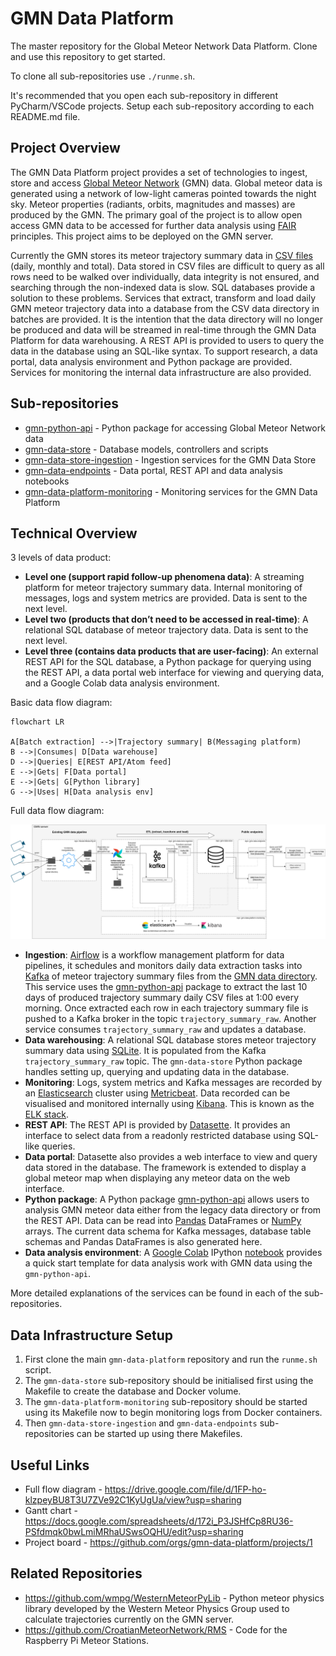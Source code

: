 # GMN Data Platform
The master repository for the Global Meteor Network Data Platform. Clone and use this repository to get started.
 
To clone all sub-repositories use `./runme.sh`. 
 
It's recommended that you open each sub-repository in different PyCharm/VSCode projects. Setup each sub-repository according to each README.md file.
 
## Project Overview
The GMN Data Platform project provides a set of technologies to ingest, store and access [Global Meteor Network](https://globalmeteornetwork.org/) (GMN) data. Global meteor data is generated using a network of low-light cameras pointed towards the night sky. Meteor properties (radiants, orbits, magnitudes and masses) are produced by the GMN. The primary goal of the project is to allow open access GMN data to be accessed for further data analysis using [FAIR](https://www.go-fair.org/fair-principles/) principles. This project aims to be deployed on the GMN server.
 
Currently the GMN stores its meteor trajectory summary data in [CSV files](https://globalmeteornetwork.org/data/traj_summary_data/) (daily, monthly and total). Data stored in CSV files are difficult to query as all rows need to be walked over individually, data integrity is not ensured, and searching through the non-indexed data is slow. SQL databases provide a solution to these problems. Services that extract, transform and load daily GMN meteor trajectory data into a database from the CSV data directory in batches are provided. It is the intention that the data directory will no longer be produced and data will be streamed in real-time through the GMN Data Platform for data warehousing. A REST API is provided to users to query the data in the database using an SQL-like syntax. To support research, a data portal, data analysis environment and Python package are provided. Services for monitoring the internal data infrastructure are also provided.
 
## Sub-repositories
- [gmn-python-api](https://github.com/gmn-data-platform/gmn-python-api) - Python package for accessing Global Meteor Network data
- [gmn-data-store](https://github.com/gmn-data-platform/gmn-data-store) - Database models, controllers and scripts
- [gmn-data-store-ingestion](https://github.com/gmn-data-platform/gmn-data-store-ingestion) - Ingestion services for the GMN Data Store
- [gmn-data-endpoints](https://github.com/gmn-data-platform/gmn-data-endpoints) - Data portal, REST API and data analysis notebooks
- [gmn-data-platform-monitoring](https://github.com/gmn-data-platform/gmn-data-platform-monitoring) - Monitoring services for the GMN Data Platform
 
## Technical Overview
 
3 levels of data product:
- **Level one (support rapid follow-up phenomena data)**: A streaming platform for meteor trajectory summary data. Internal monitoring of messages, logs and system metrics are provided. Data is sent to the next level.
- **Level two (products that don’t need to be accessed in real-time)**: A relational SQL database of meteor trajectory data. Data is sent to the next level. 
- **Level three (contains data products that are user-facing)**: An external REST API for the SQL database, a Python package for querying using the REST API, a data portal web interface for viewing and querying data, and a Google Colab data analysis environment.
 
Basic data flow diagram:
```mermaid
flowchart LR 
 
A[Batch extraction] -->|Trajectory summary| B(Messaging platform)
B -->|Consumes| D[Data warehouse]
D -->|Queries| E[REST API/Atom feed]
E -->|Gets| F[Data portal]
E -->|Gets| G[Python library]
G -->|Uses| H[Data analysis env]
```
 
Full data flow diagram:

![GMN Data Platform Flow Diagram](GMN%20Data%20Platform%20Flow%20Diagram%20V3.drawio.png)



- **Ingestion**: [Airflow](https://airflow.apache.org/) is a workflow management platform for data pipelines, it schedules and monitors daily data extraction tasks into [Kafka](https://kafka.apache.org/) of meteor trajectory summary files from the [GMN data directory](https://globalmeteornetwork.org/data/traj_summary_data/). This service uses the [gmn-python-api](https://github.com/gmn-data-platform/gmn-python-api) package to extract the last 10 days of produced trajectory summary daily CSV files at 1:00 every morning. Once extracted each row in each trajectory summary file is pushed to a Kafka broker in the topic `trajectory_summary_raw`. Another service consumes `trajectory_summary_raw` and updates a database.
- **Data warehousing**: A relational SQL database stores meteor trajectory summary data using [SQLite](https://www.sqlite.org/index.html). It is populated from the Kafka `trajectory_summary_raw` topic. The `gmn-data-store` Python package handles setting up, querying and updating data in the database.
- **Monitoring**: Logs, system metrics and Kafka messages are recorded by an [Elasticsearch](https://www.elastic.co/) cluster using [Metricbeat](https://www.elastic.co/beats/metricbeat). Data recorded can be visualised and monitored internally using [Kibana](https://www.elastic.co/kibana/). This is known as the [ELK stack](https://www.elastic.co/what-is/elk-stack).
- **REST API**: The REST API is provided by [Datasette](https://datasette.io/). It provides an interface to select data from a readonly restricted database using SQL-like queries.
- **Data portal**: Datasette also provides a web interface to view and query data stored in the database. The framework is extended to display a global meteor map when displaying any meteor data on the web interface.
- **Python package**: A Python package [gmn-python-api](https://github.com/gmn-data-platform/gmn-python-api) allows users to analysis GMN meteor data either from the legacy data directory or from the REST API. Data can be read into [Pandas](https://pandas.pydata.org/) DataFrames or [NumPy](https://numpy.org/) arrays. The current data schema for Kafka messages, database table schemas and Pandas DataFrames is also generated here.
- **Data analysis environment**: A [Google Colab](https://colab.research.google.com/?utm_source=scs-index) IPython [notebook](https://colab.research.google.com/github/gmn-data-platform/gmn-data-endpoints/blob/29f8c820bda950bf10d94e93c202857d73566e20/gmn_data_analysis_template.ipynb) provides a quick start template for data analysis work with GMN data using the `gmn-python-api`.
 
More detailed explanations of the services can be found in each of the sub-repositories.

## Data Infrastructure Setup
1. First clone the main `gmn-data-platform` repository and run the `runme.sh` script.
2. The `gmn-data-store` sub-repository should be initialised first using the Makefile to create the database and Docker volume.
3. The `gmn-data-platform-monitoring` sub-repository should be started using its Makefile now to begin monitoring logs from Docker containers.
4. Then `gmn-data-store-ingestion` and `gmn-data-endpoints` sub-repositories can be started up using there Makefiles.

## Useful Links
- Full flow diagram - https://drive.google.com/file/d/1FP-ho-klzpeyBU8T3U7ZVe92C1KyUgUa/view?usp=sharing
- Gantt chart - https://docs.google.com/spreadsheets/d/172i_P3JSHfCp8RU36-PSfdmqk0bwLmiMRhaUSwsOQHU/edit?usp=sharing
- Project board - https://github.com/orgs/gmn-data-platform/projects/1
 
## Related Repositories
- https://github.com/wmpg/WesternMeteorPyLib - Python meteor physics library developed by the Western Meteor Physics Group used to calculate trajectories currently on the GMN server.
- https://github.com/CroatianMeteorNetwork/RMS - Code for the Raspberry Pi Meteor Stations.
